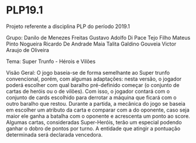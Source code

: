 # PLP19.1
Projeto referente a disciplina PLP do período 2019.1

Grupo:
	Danilo de Menezes Freitas
	Gustavo Adolfo Di Pace Tejo Filho
	Mateus Pinto Nogueira
	Ricardo De Andrade Maia
	Talita Galdino Gouveia
	Victor Araujo de Oliveira

Tema: Super Trunfo - Hérois e Vilões

Visão Geral: O jogo baseia-se de forma semelhante ao Super trunfo convencional, porém, com algumas adaptações: nesta versão, o jogador poderá escolher com qual baralho pré-definido começar (o conjunto de cartas de heróis ou o de vilões). Com isso, o jogador contará com o conjunto de cards escolhido para derrotar a máquina que ficará com o outro baralho que restou. Durante a partida, a mecânica do jogo se baseia em escolher um atributo da carta e comparar com a do oponente, caso seja maior ele ganha a batalha com o oponente e acrescenta um ponto ao score. Algumas cartas, consideradas Super-Heróis, terão um especial podendo ganhar o dobro de pontos por turno. A entidade que atingir a pontuação determinada será declarada vencedora.